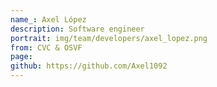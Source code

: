 ```yaml
---
name_: Axel López
description: Software engineer
portrait: img/team/developers/axel_lopez.png
from: CVC & OSVF
page: 
github: https://github.com/Axel1092
---
```

